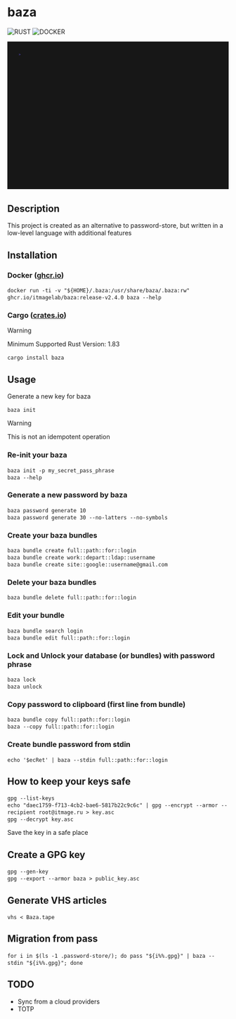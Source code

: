 # baza

![RUST](https://github.com/itmagelab/baza/actions/workflows/rust.yaml/badge.svg)
![DOCKER](https://github.com/itmagelab/baza/actions/workflows/docker.yaml/badge.svg)

![demo](contrib/Baza.gif)

## Description

This project is created as an alternative to password-store, but written in a low-level language with additional features

## Installation

### Docker ([ghcr.io](https://github.com/itmagelab/baza/pkgs/container/baza))

    docker run -ti -v "${HOME}/.baza:/usr/share/baza/.baza:rw" ghcr.io/itmagelab/baza:release-v2.4.0 baza --help

### Cargo ([crates.io](https://crates.io/crates/baza))

> [!WARNING]
> Minimum Supported Rust Version: 1.83

    cargo install baza

## Usage

Generate a new key for baza

    baza init

> [!WARNING]
> This is not an idempotent operation

### Re-init your baza

    baza init -p my_secret_pass_phrase
    baza --help

### Generate a new password by baza

    baza password generate 10
    baza password generate 30 --no-latters --no-symbols

### Create your baza bundles

    baza bundle create full::path::for::login
    baza bundle create work::depart::ldap::username
    baza bundle create site::google::username@gmail.com

### Delete your baza bundles

    baza bundle delete full::path::for::login

### Edit your bundle

    baza bundle search login
    baza bundle edit full::path::for::login

### Lock and Unlock your database (or bundles) with password phrase

    baza lock
    baza unlock

### Copy password to clipboard (first line from bundle)

    baza bundle copy full::path::for::login
    baza --copy full::path::for::login

### Create bundle password from stdin

    echo '$ecRet' | baza --stdin full::path::for::login

## How to keep your keys safe

    gpg --list-keys
    echo "daec1759-f713-4cb2-bae6-5817b22c9c6c" | gpg --encrypt --armor --recipient root@itmage.ru > key.asc
    gpg --decrypt key.asc

Save the key in a safe place

## Create a GPG key

    gpg --gen-key
    gpg --export --armor baza > public_key.asc

## Generate VHS articles

    vhs < Baza.tape

## Migration from pass

    for i in $(ls -1 .password-store/); do pass "${i%%.gpg}" | baza --stdin "${i%%.gpg}"; done

## TODO

* Sync from a cloud providers
* TOTP
